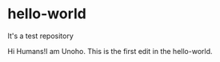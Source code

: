 # hello-world
It's a test repository

Hi Humans!I am Unoho.
This is the first edit in the hello-world.
